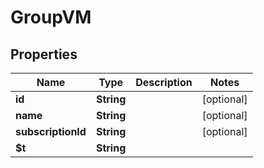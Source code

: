 

# GroupVM


## Properties

| Name | Type | Description | Notes |
|------------ | ------------- | ------------- | -------------|
|**id** | **String** |  |  [optional] |
|**name** | **String** |  |  [optional] |
|**subscriptionId** | **String** |  |  [optional] |
|**$t** | **String** |  |  |



